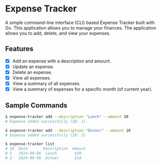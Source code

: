 # Expense Tracker

A simple command-line interface (CLI) based Expense Tracker built with Go. This application allows you to manage your finances. The application allows you to add, delete, and view your expenses.

## Features

-   [x] Add an expense with a description and amount.
-   [x] Update an expense.
-   [x] Delete an expense.
-   [x] View all expenses.
-   [x] View a summary of all expenses.
-   [x] View a summary of expenses for a specific month (of current year).

## Sample Commands

```bash
$ expense-tracker add --description "Lunch" --amount 20
# Expense added successfully (ID: 1)

$ expense-tracker add --description "Dinner" --amount 10
# Expense added successfully (ID: 2)

$ expense-tracker list
# ID  Date       Description  Amount
# 1   2024-08-06  Lunch        $20
# 2   2024-08-06  Dinner       $10
```
